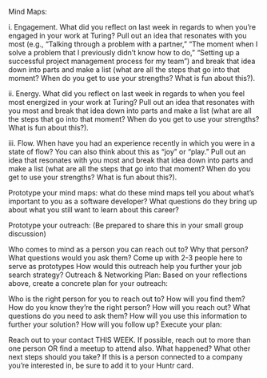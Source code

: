 
Mind Maps:

i. Engagement. What did you reflect on last week in regards to when you’re engaged in your work at Turing? Pull out an idea that resonates with you most (e.g., “Talking through a problem with a partner,” “The moment when I solve a problem that I previously didn’t know how to do,” “Setting up a successful project management process for my team”) and break that idea down into parts and make a list (what are all the steps that go into that moment? When do you get to use your strengths? What is fun about this?).

ii. Energy. What did you reflect on last week in regards to when you feel most energized in your work at Turing? Pull out an idea that resonates with you most and break that idea down into parts and make a list (what are all the steps that go into that moment? When do you get to use your strengths? What is fun about this?).

iii. Flow. When have you had an experience recently in which you were in a state of flow? You can also think about this as “joy” or “play.” Pull out an idea that resonates with you most and break that idea down into parts and make a list (what are all the steps that go into that moment? When do you get to use your strengths? What is fun about this?).

Prototype your mind maps: what do these mind maps tell you about what’s important to you as a software developer? What questions do they bring up about what you still want to learn about this career?

Prototype your outreach: (Be prepared to share this in your small group discussion)

Who comes to mind as a person you can reach out to? Why that person? What questions would you ask them? Come up with 2-3 people here to serve as prototypes
How would this outreach help you further your job search strategy?
Outreach & Networking Plan: Based on your reflections above, create a concrete plan for your outreach:

Who is the right person for you to reach out to?
How will you find them? How do you know they’re the right person?
How will you reach out?
What questions do you need to ask them?
How will you use this information to further your solution?
How will you follow up?
Execute your plan:

Reach out to your contact THIS WEEK. If possible, reach out to more than one person OR find a meetup to attend also. What happened? What other next steps should you take? If this is a person connected to a company you’re interested in, be sure to add it to your Huntr card.
